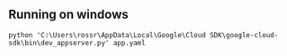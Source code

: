 ## Running on windows
`python 'C:\Users\rossr\AppData\Local\Google\Cloud SDK\google-cloud-sdk\bin\dev_appserver.py' app.yaml`
